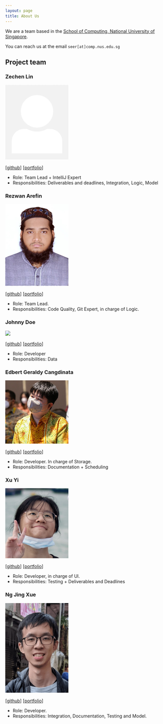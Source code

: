 ```yaml
---
layout: page
title: About Us
---
```


We are a team based in the [School of Computing, National University of Singapore](http://www.comp.nus.edu.sg).

You can reach us at the email `seer[at]comp.nus.edu.sg`

## Project team

### Zechen Lin

<img src="images/bubbl3t.png" width="200px">

[[github](https://github.com/Bubbl3T)]
[[portfolio](team/bubbl3t.md)]

* Role: Team Lead + IntelliJ Expert
* Responsibilities: Deliverables and deadlines, Integration, Logic, Model

### Rezwan Arefin

<img src="images/rezwanarefin01.png" width="200px">

[[github](http://github.com/RezwanArefin01)]
[[portfolio](team/rezwanarefin01.md)]

* Role: Team Lead. 
* Responsibilities: Code Quality, Git Expert, in charge of Logic. 

### Johnny Doe

<img src="images/johndoe.png" width="200px">

[[github](http://github.com/johndoe)] [[portfolio](team/johndoe.md)]

* Role: Developer
* Responsibilities: Data

### Edbert Geraldy Cangdinata

<img src="images/berted.png" width="200px">

[[github](http://github.com/berted)]
[[portfolio](team/berted.md)]

* Role: Developer. In charge of Storage.
* Responsibilities: Documentation + Scheduling

### Xu Yi

<img src="images/optionalemon.png" width="200px">

[[github](http://github.com/optionalemon)]
[[portfolio](team/optionalemon.md)]

* Role: Developer, in charge of UI.
* Responsibilities: Testing + Deliverables and Deadlines

### Ng Jing Xue

<img src="images/njxue.png" width="200px">

[[github](http://github.com/njxue)]
[[portfolio](team/njxue.md)]

* Role: Developer. 
* Responsibilities: Integration, Documentation, Testing and Model.
